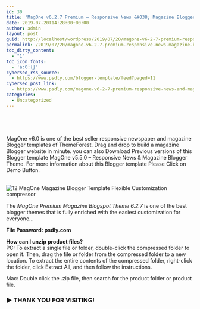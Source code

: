 ```yaml
---
id: 30
title: 'MagOne v6.2.7 Premium – Responsive News &#038; Magazine Blogger Template Free Download'
date: 2019-07-20T14:28:00+00:00
author: admin
layout: post
guid: http://localhost/wordpress/2019/07/20/magone-v6-2-7-premium-responsive-news-magazine-blogger-template-free-download/
permalink: /2019/07/20/magone-v6-2-7-premium-responsive-news-magazine-blogger-template-free-download/
tdc_dirty_content:
  - "1"
tdc_icon_fonts:
  - 'a:0:{}'
cyberseo_rss_source:
  - https://www.psdly.com/blogger-template/feed?paged=11
cyberseo_post_link:
  - https://www.psdly.com/magone-v6-2-7-premium-responsive-news-and-magazine-blogger-templates-free-download
categories:
  - Uncategorized
---
```

## &nbsp;

<span><span>MagOne v6.0 is one of the best seller responsive newspaper and magazine Blogger templates of ThemeForest. Drag and drop to build a magazine Blogger website in minute. you can also Download Previous versions of this Blogger template MagOne v5.5.0 – Responsive News & Magazine Blogger Theme. For more information about this Blogger template Please Click on Demo Button.</span></span>  
<span><span><br /></span></span>

<div class="separator">
  <img src="https://i1.wp.com/www.psdly.com/wp-content/uploads/2019/07/12-MagOne-Magazine-Blogger-Template-Flexible-Customization-compressor.jpg?ssl=1" border data-original-height="400" data-original-width="376" alt="12 MagOne Magazine Blogger Template Flexible Customization compressor" title="MagOne v6.2.7 Premium - Responsive News & Magazine Blogger Template Free Download 2" data-recalc-dims="1" />
</div>

<span>The&nbsp;</span>_<span>MagOne Premium Magazine Blogspot Theme 6.2.7</span>_<span>&nbsp;is one of the best blogger themes that is fully enriched with the easiest customization for everyone…</span>

**<span>File Password: psdly.com</span>**

<span><span><span><b><span>How can I unzip product files?</span></b></span></span></span>  
<span><span><span><span><span>PC: To extract a single file or folder, double-click the compressed folder to open it. Then, drag the file or folder from the compressed folder to a new location. To extract the entire contents of the compressed folder, right-click the folder, click Extract All, and then follow the instructions.</span></span></span></span></span><span><span><span><span><span><br /></span></span></span></span></span>

<div readability="8">
  <p>
    <span><span><span><span><span><span><span>Mac: Double click the .zip file, then search for the product folder or product file.</span></span></span></span></span></span></span>
  </p>
</div>

### <span><b>► THANK YOU FOR VISITING!&nbsp;</b></span>

<span><span>&nbsp;</span></span>